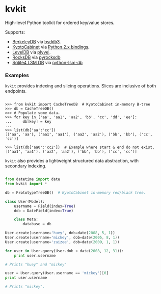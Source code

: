 # kvkit

High-level Python toolkit for ordered key/value stores.

Supports:

* [BerkeleyDB](http://www.oracle.com/technetwork/database/database-technologies/berkeleydb/downloads/index.html) via [bsddb3](https://www.jcea.es/programacion/pybsddb_doc/).
* [KyotoCabinet](http://fallabs.com/kyotocabinet/) via [Python 2.x bindings](http://fallabs.com/kyotocabinet/pythonlegacydoc/).
* [LevelDB](http://leveldb.org/) via [plyvel](https://plyvel.readthedocs.org/en/latest/).
* [RocksDB](http://rocksdb.org/) via [pyrocksdb](http://pyrocksdb.readthedocs.org/en/v0.4/)
* [Sqlite4 LSM DB](https://www.sqlite.org/src4/doc/trunk/www/lsmusr.wiki) via [python-lsm-db](http://lsm-db.readthedocs.org/en/latest/)

### Examples

`kvkit` provides indexing and slicing operations. Slices are inclusive of both endpoints.

```pycon

>>> from kvkit import CacheTreeDB  # KyotoCabinet in-memory B-tree
>>> db = CacheTreeDB()
>>> # Populate some data.
>>> for key in ['aa', 'aa1', 'aa2', 'bb', 'cc', 'dd', 'ee']:
...     db[key] = key
...
>>> list(db['aa':'cc'])
[('aa', 'aa'), ('aa1', 'aa1'), ('aa2', 'aa2'), ('bb', 'bb'), ('cc', 'cc')]

>>> list(db['aa0':'cc2'])  # Example where start & end do not exist.
[('aa1', 'aa1'), ('aa2', 'aa2'), ('bb', 'bb'), ('cc', 'cc')]
```

`kvkit` also provides a lightweight structured data abstraction, with secondary indexing.

```python

from datetime import date
from kvkit import *

db = PrototypeTreeDB()  # KyotoCabinet in-memory red/black tree.

class User(Model):
    username = Field(index=True)
    dob = DateField(index=True)

    class Meta:
        database = db

User.create(username='huey', dob=date(2008, 5, 1))
User.create(username='mickey', dob=date(2005, 8, 1))
User.create(username='zaizee', dob=date(2009, 1, 1))

for user in User.query(User.dob < date(2008, 12, 31)):
    print user.username

# Prints "huey" and "mickey"

user = User.query(User.username == 'mickey')[0]
print user.username

# Prints "mickey".
```
